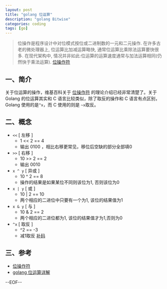 ```yaml
---
layout: post
title: "golang 位运算"
description: "golang Bitwise"
categories: coding
tags: [go]
---
```


> 位操作是程序设计中对位模式按位或二进制数的一元和二元操作. 在许多古老的微处理器上, 位运算比加减运算略快, 通常位运算比乘除法运算要快很多. 在现代架构中, 情况并非如此:位运算的运算速度通常与加法运算相同(仍然快于乘法运算). [位操作符](http://zh.wikipedia.org/zh/%E4%BD%8D%E6%93%8D%E4%BD%9C)

## 一、简介

关于位运算的操作，维基百科关于 [位操作符](http://zh.wikipedia.org/zh/%E4%BD%8D%E6%93%8D%E4%BD%9C) 的理论介绍已经非常清楚了。关于 Golang 的位运算其实和 C 语言比较类似，除了取反的操作和 C 语言有点区别，Golang 使用的是`^x`，而 C 使用的则是 `~x`取反。

## 二、概念

*  `<<`   [ 左移 ]
    * 1 << 2 == 4
    *  输出 0100 ，相比右移更常见，移位后空缺的部分全部填0
*  `>>`    [ 右移 ]
    * 10 >> 2 == 2
    *  输出 0010
*  `x ^ y` [ 异或 ]
    * 10 ^ 2 == 8
    *  操作的结果是如果某位不同则该位为1, 否则该位为0
*  `x | y` [ 或   ]
    * 10 | 2 == 10
    *  两个相应的二进位中只要有一个为1, 该位的结果值为1
*  `x & y` [ 与   ]
    * 10 & 2 == 2
    *  两个相应的二进位都为1, 该位的结果值才为1,否则为0
*  `^x`    [ 取反 ]
    * ^2 == -3
    * 减1取反 [补码](http://baike.baidu.com/view/377340.htm?fr=aladdin)

## 三、参考

* [位操作符](http://zh.wikipedia.org/zh/%E4%BD%8D%E6%93%8D%E4%BD%9C)
* [golang 位运算详解](http://www.wokugame.com/article/533d4ec21fc9010586000003.html)

--EOF--
